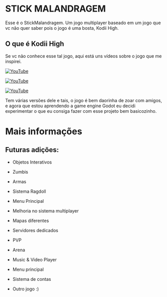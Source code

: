 # STICK MALANDRAGEM 

Esse é o StickMalandragem. Um jogo multiplayer baseado em um jogo que vc não quer saber
pois o jogo é uma bosta, Kodii High. 

## O que é Kodii High

Se vc não conhece esse tal jogo, aqui está uns vídeos sobre o jogo que me inspirei.

[![YouTube](http://i.ytimg.com/vi/FISZZMNhzTI/hqdefault.jpg)](https://www.youtube.com/watch?v=FISZZMNhzTI)

[![YouTube](http://i.ytimg.com/vi/bEnzbSf8J7Q/hqdefault.jpg)](https://www.youtube.com/watch?v=bEnzbSf8J7Q)

[![YouTube](http://i.ytimg.com/vi/XiSrY2J_ZgA/hqdefault.jpg)](https://www.youtube.com/watch?v=XiSrY2J_ZgA)

Tem várias versões dele e tais, o jogo é bem daorinha de zoar com amigos, e agora que estou aprendendo a game engine
Godot eu decidi experimentar o que eu consiga fazer com esse projeto bem basicozinho.

# Mais informações

## Futuras adições:

- Objetos Interativos
- Zumbis
- Armas
- Sistema Ragdoll
- Menu Principal
- Melhoria no sistema multiplayer
- Mapas diferentes
- Servidores dedicados
- PVP
- Arena
- Music & Video Player
- Menu principal
- Sistema de contas

- Outro jogo :) 

